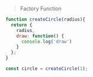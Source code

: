 > Factory Function
```js
function createCircle(radius){
  return {
    radius,
    draw: function() {
      console.log('draw')
    }
  };
}

const circle = createCircle(1);
```
